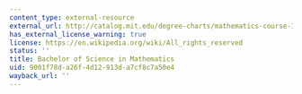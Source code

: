 ```yaml
---
content_type: external-resource
external_url: http://catalog.mit.edu/degree-charts/mathematics-course-18/
has_external_license_warning: true
license: https://en.wikipedia.org/wiki/All_rights_reserved
status: ''
title: Bachelor of Science in Mathematics
uid: 9001f78d-a26f-4d12-913d-a7cf8c7a50e4
wayback_url: ''
---
```

